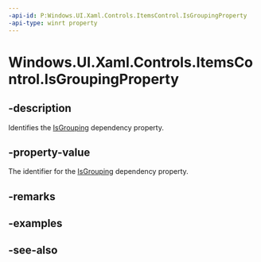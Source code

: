 ```yaml
---
-api-id: P:Windows.UI.Xaml.Controls.ItemsControl.IsGroupingProperty
-api-type: winrt property
---
```


<!-- Property syntax
public Windows.UI.Xaml.DependencyProperty IsGroupingProperty { get; }
-->

# Windows.UI.Xaml.Controls.ItemsControl.IsGroupingProperty

## -description
Identifies the [IsGrouping](itemscontrol_isgrouping.md) dependency property.



## -property-value
The identifier for the [IsGrouping](itemscontrol_isgrouping.md) dependency property.

## -remarks

## -examples

## -see-also
